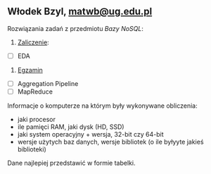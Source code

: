 ## Włodek Bzyl, matwb@ug.edu.pl

Rozwiązania zadań z przedmiotu *Bazy NoSQL*:

1. [Zaliczenie](zaliczenie.md):
  - [ ] EDA
1. [Egzamin](egzamin.md)
  - [ ] Aggregation Pipeline
  - [ ] MapReduce

Informacje o komputerze na którym były wykonywane obliczenia:

* jaki procesor
* ile pamięci RAM, jaki dysk (HD, SSD)
* jaki system operacyjny + wersja,
 32-bit czy 64-bit
* wersje użytych baz danych, wersje bibliotek (o ile byłyyte jakieś biblioteki)

Dane najlepiej przedstawić w formie tabelki.
